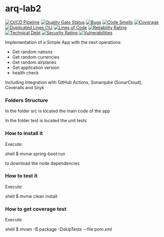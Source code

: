 # arq-lab2

[![CI/CD Pipeline](https://github.com/JohnQuiroz/arq-lab2/actions/workflows/build.yml/badge.svg)](https://github.com/JohnQuiroz/arq-lab2/actions/workflows/build.yml)
[![Quality Gate Status](https://sonarcloud.io/api/project_badges/measure?project=JohnQuiroz_arq-lab2&metric=alert_status)](https://sonarcloud.io/summary/new_code?id=JohnQuiroz_arq-lab2)
[![Bugs](https://sonarcloud.io/api/project_badges/measure?project=JohnQuiroz_arq-lab2&metric=bugs)](https://sonarcloud.io/summary/new_code?id=JohnQuiroz_arq-lab2)
[![Code Smells](https://sonarcloud.io/api/project_badges/measure?project=JohnQuiroz_arq-lab2&metric=code_smells)](https://sonarcloud.io/summary/new_code?id=JohnQuiroz_arq-lab2)
[![Coverage](https://sonarcloud.io/api/project_badges/measure?project=JohnQuiroz_arq-lab2&metric=coverage)](https://sonarcloud.io/summary/new_code?id=JohnQuiroz_arq-lab2)
[![Duplicated Lines (%)](https://sonarcloud.io/api/project_badges/measure?project=JohnQuiroz_arq-lab2&metric=duplicated_lines_density)](https://sonarcloud.io/summary/new_code?id=JohnQuiroz_arq-lab2)
[![Lines of Code](https://sonarcloud.io/api/project_badges/measure?project=JohnQuiroz_arq-lab2&metric=ncloc)](https://sonarcloud.io/summary/new_code?id=JohnQuiroz_arq-lab2)
[![Reliability Rating](https://sonarcloud.io/api/project_badges/measure?project=JohnQuiroz_arq-lab2&metric=reliability_rating)](https://sonarcloud.io/summary/new_code?id=JohnQuiroz_arq-lab2)
[![Technical Debt](https://sonarcloud.io/api/project_badges/measure?project=JohnQuiroz_arq-lab2&metric=sqale_index)](https://sonarcloud.io/summary/new_code?id=JohnQuiroz_arq-lab2)
[![Security Rating](https://sonarcloud.io/api/project_badges/measure?project=JohnQuiroz_arq-lab2&metric=security_rating)](https://sonarcloud.io/summary/new_code?id=JohnQuiroz_arq-lab2)
[![Vulnerabilities](https://sonarcloud.io/api/project_badges/measure?project=JohnQuiroz_arq-lab2&metric=vulnerabilities)](https://sonarcloud.io/summary/new_code?id=JohnQuiroz_arq-lab2)

Implementation of a Simple App with the next operations:

* Get random nations
* Get random currencies
* Get random airplanes
* Get application version
* health check

Including integration with GitHub Actions, Sonarqube (SonarCloud), Coveralls and Snyk

### Folders Structure

In the folder src is located the main code of the app

In the folder test is located the unit tests

### How to install it

Execute:

shell
$ mvnw spring-boot:run

to download the node dependencies

### How to test it

Execute:

shell
$ mvnw clean install


### How to get coverage test

Execute:

shell
$ mvwn -B package -DskipTests --file pom.xml
